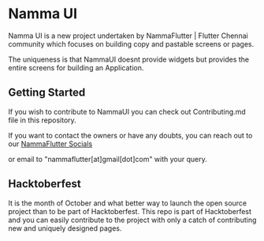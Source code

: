 # Namma UI

Namma UI is a new project undertaken by NammaFlutter | Flutter Chennai community which focuses on building copy and pastable screens or pages. 

The uniqueness is that NammaUI doesnt provide widgets but provides the entire screens for building an Application.

## Getting Started

If you wish to contribute to NammaUI you can check out Contributing.md file in this repository.

If you want to contact the owners or have any doubts, you can reach out to our
[ NammaFlutter Socials ](https://linktr.ee/nammaflutter)

or email to "nammaflutter[at]gmail[dot]com" with your query.


## Hacktoberfest

It is the month of October and what better way to launch the open source project than to be part of Hacktoberfest. This repo is part of Hacktoberfest and you can easily contribute to the project with only a catch of contributing new and uniquely designed pages. 

